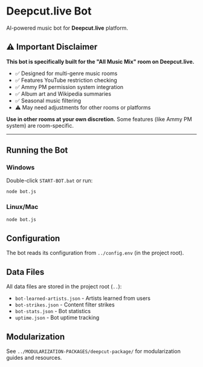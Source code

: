 # Deepcut.live Bot

AI-powered music bot for **Deepcut.live** platform.

## ⚠️ Important Disclaimer

**This bot is specifically built for the "All Music Mix" room on Deepcut.live.**

- ✅ Designed for multi-genre music rooms
- ✅ Features YouTube restriction checking
- ✅ Ammy PM permission system integration
- ✅ Album art and Wikipedia summaries
- ✅ Seasonal music filtering
- ⚠️ May need adjustments for other rooms or platforms

**Use in other rooms at your own discretion.** Some features (like Ammy PM system) are room-specific.

---

## Running the Bot

### Windows
Double-click `START-BOT.bat` or run:
```
node bot.js
```

### Linux/Mac
```bash
node bot.js
```

## Configuration

The bot reads its configuration from `../config.env` (in the project root).

## Data Files

All data files are stored in the project root (`..`):
- `bot-learned-artists.json` - Artists learned from users
- `bot-strikes.json` - Content filter strikes
- `bot-stats.json` - Bot statistics
- `uptime.json` - Bot uptime tracking

## Modularization

See `../MODULARIZATION-PACKAGES/deepcut-package/` for modularization guides and resources.

